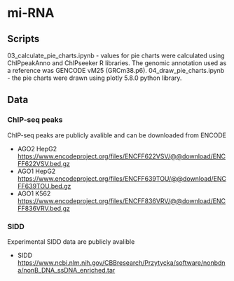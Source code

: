 # mi-RNA
## Scripts
03_calculate_pie_charts.ipynb - values for pie charts were calculated using ChIPpeakAnno and ChIPseeker R libraries. The genomic annotation used as a reference was GENCODE vM25 (GRCm38.p6).
04_draw_pie_charts.ipynb - the pie charts were drawn using plotly 5.8.0 python library.
## Data
### ChIP-seq peaks
ChIP-seq peaks are publicly avalible and can be downloaded from ENCODE
- AGO2 HepG2 https://www.encodeproject.org/files/ENCFF622VSV/@@download/ENCFF622VSV.bed.gz 
- AGO1 HepG2 https://www.encodeproject.org/files/ENCFF639TOU/@@download/ENCFF639TOU.bed.gz
- AGO1 K562  https://www.encodeproject.org/files/ENCFF836VRV/@@download/ENCFF836VRV.bed.gz
### SIDD
Experimental SIDD data are publicly avalible
- SIDD https://www.ncbi.nlm.nih.gov/CBBresearch/Przytycka/software/nonbdna/nonB_DNA_ssDNA_enriched.tar
